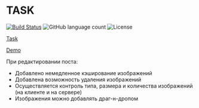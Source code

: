 # TASK

[![Build Status](https://app.travis-ci.com/willy-wonka-git/twinslashzero.svg?branch=main)](https://app.travis-ci.com/willy-wonka-git/twinslashzero) ![GitHub language count](https://img.shields.io/github/languages/count/willy-wonka-git/twinslashzero?style=social) ![License](https://img.shields.io/badge/license-MIT%20license-blue)

[Task](https://docs.google.com/document/d/1390ZczB-uCVaH0bsxH0qKALk1YQAeK9yta7LalW1hvo/edit#heading=h.800vgi95v9ga)

[Demo](https://blooming-journey-21325.herokuapp.com/)

При редактировании поста:  
- Добавлено немедленное кэширование изображений  
- Добавлена возможность удаления изображений  
- Осуществляется контроль типа, размера и количества изображений (на клиенте и на сервере)  
- Изображения можно добавлять драг-н-дропом  

